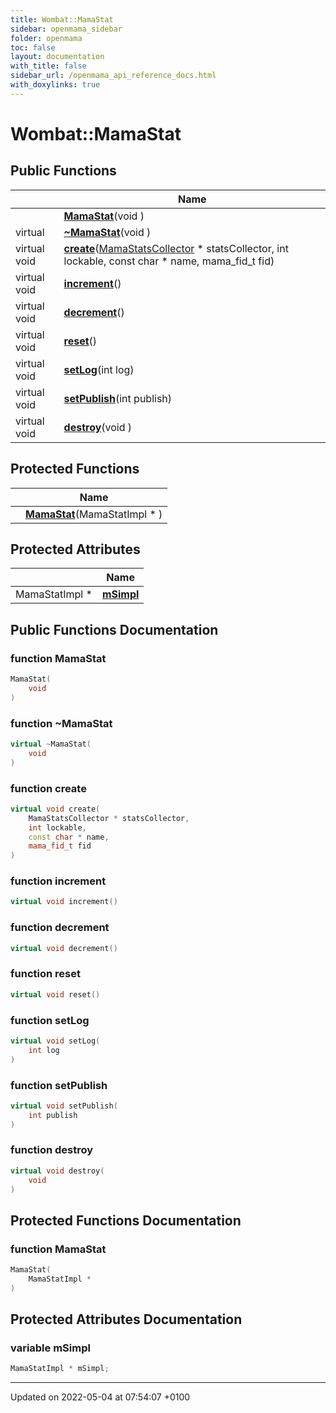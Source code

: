 ```yaml
---
title: Wombat::MamaStat
sidebar: openmama_sidebar
folder: openmama
toc: false
layout: documentation
with_title: false
sidebar_url: /openmama_api_reference_docs.html
with_doxylinks: true
---
```


# Wombat::MamaStat





## Public Functions

|                | Name           |
| -------------- | -------------- |
| | **[MamaStat](classWombat_1_1MamaStat.html#function-mamastat)**(void ) |
| virtual | **[~MamaStat](classWombat_1_1MamaStat.html#function-~mamastat)**(void ) |
| virtual void | **[create](classWombat_1_1MamaStat.html#function-create)**([MamaStatsCollector](classWombat_1_1MamaStatsCollector.html) * statsCollector, int lockable, const char * name, mama_fid_t fid) |
| virtual void | **[increment](classWombat_1_1MamaStat.html#function-increment)**() |
| virtual void | **[decrement](classWombat_1_1MamaStat.html#function-decrement)**() |
| virtual void | **[reset](classWombat_1_1MamaStat.html#function-reset)**() |
| virtual void | **[setLog](classWombat_1_1MamaStat.html#function-setlog)**(int log) |
| virtual void | **[setPublish](classWombat_1_1MamaStat.html#function-setpublish)**(int publish) |
| virtual void | **[destroy](classWombat_1_1MamaStat.html#function-destroy)**(void ) |

## Protected Functions

|                | Name           |
| -------------- | -------------- |
| | **[MamaStat](classWombat_1_1MamaStat.html#function-mamastat)**(MamaStatImpl * ) |

## Protected Attributes

|                | Name           |
| -------------- | -------------- |
| MamaStatImpl * | **[mSimpl](classWombat_1_1MamaStat.html#variable-msimpl)**  |

## Public Functions Documentation

### function MamaStat

```cpp
MamaStat(
    void 
)
```


### function ~MamaStat

```cpp
virtual ~MamaStat(
    void 
)
```


### function create

```cpp
virtual void create(
    MamaStatsCollector * statsCollector,
    int lockable,
    const char * name,
    mama_fid_t fid
)
```


### function increment

```cpp
virtual void increment()
```


### function decrement

```cpp
virtual void decrement()
```


### function reset

```cpp
virtual void reset()
```


### function setLog

```cpp
virtual void setLog(
    int log
)
```


### function setPublish

```cpp
virtual void setPublish(
    int publish
)
```


### function destroy

```cpp
virtual void destroy(
    void 
)
```


## Protected Functions Documentation

### function MamaStat

```cpp
MamaStat(
    MamaStatImpl * 
)
```


## Protected Attributes Documentation

### variable mSimpl

```cpp
MamaStatImpl * mSimpl;
```


-------------------------------

Updated on 2022-05-04 at 07:54:07 +0100